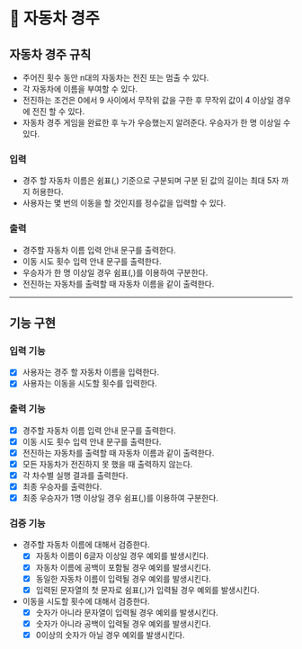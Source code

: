 # 🚗 자동차 경주

## 자동차 경주 규칙

- 주어진 횟수 동안 n대의 자동차는 전진 또는 멈출 수 있다.
- 각 자동차에 이름을 부여할 수 있다.
- 전진하는 조건은 0에서 9 사이에서 무작위 값을 구한 후 무작위 값이 4 이상일 경우에 전진 할 수 있다.
- 자동차 경주 게임을 완료한 후 누가 우승했는지 알려준다. 우승자가 한 명 이상일 수 있다.

### 입력

- 경주 할 자동차 이름은 쉼표(,) 기준으로 구분되며 구분 된 값의 길이는 최대 5자 까지 허용한다.
- 사용자는 몇 번의 이동을 할 것인지를 정수값을 입력할 수 있다.

### 출력

- 경주할 자동차 이름 입력 안내 문구를 출력한다.
- 이동 시도 횟수 입력 안내 문구를 출력한다.
- 우승자가 한 명 이상일 경우 쉼표(,)를 이용하여 구분한다.
- 전진하는 자동차를 출력할 때 자동차 이름을 같이 출력한다.

---

## 기능 구현

### 입력 기능

- [x]  사용자는 경주 할 자동차 이름을 입력한다.
- [x]  사용자는 이동을 시도할 횟수를 입력한다.

### 출력 기능

- [x]  경주할 자동차 이름 입력 안내 문구를 출력한다.
- [x]  이동 시도 횟수 입력 안내 문구를 출력한다.
- [x]  전진하는 자동차를 출력할 때 자동차 이름과 같이 출력한다.
- [x]  모든 자동차가 전진하지 못 했을 때 출력하지 않는다.
- [x]  각 차수별 실행 결과를 출력한다.
- [x]  최종 우승자를 출력한다.
- [x]  최종 우승자가 1명 이상일 경우 쉼표(,)를 이용하여 구분한다.

### 검증 기능

- 경주할 자동차 이름에 대해서 검증한다.
    - [x]  자동차 이름이 6글자 이상일 경우 예외를 발생시킨다.
    - [x]  자동차 이름에 공백이 포함될 경우 예외를 발생시킨다.
    - [x]  동일한 자동차 이름이 입력될 경우 예외를 발생시킨다.
    - [x]  입력된 문자열의 첫 문자로 쉼표(,)가 입력될 경우 예외를 발생시킨다.
- 이동을 시도할 횟수에 대해서 검증한다.
    - [x]  숫자가 아니라 문자열이 입력될 경우 예외를 발생시킨다.
    - [x]  숫자가 아니라 공백이 입력될 경우 예외를 발생시킨다.
    - [x]  0이상의 숫자가 아닐 경우 예외를 발생시킨다.
